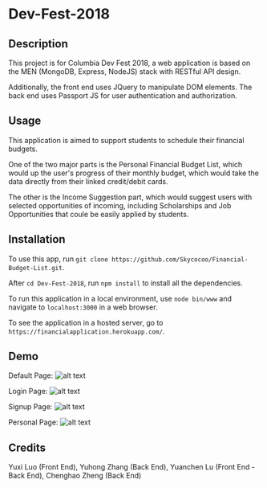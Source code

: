 # Dev-Fest-2018

## Description

This project is for Columbia Dev Fest 2018, a web application is based on the MEN (MongoDB, Express, NodeJS) stack with RESTful API design.

Additionally, the front end uses JQuery to manipulate DOM elements. The back end uses Passport JS for user authentication and authorization.

## Usage

This application is aimed to support students to schedule their financial budgets.

One of the two major parts is the Personal Financial Budget List, which would up the user's progress of their monthly budget, which would take the data directly from their linked credit/debit cards.

The other is the Income Suggestion part, which would suggest users with selected opportunities of incoming, including Scholarships and Job Opportunities that coule be easily applied by students.

## Installation

To use this app, run `git clone https://github.com/Skycocoo/Financial-Budget-List.git`.

After `cd Dev-Fest-2018`, run `npm install` to install all the dependencies.

To run this application in a local environment, use `node bin/www` and navigate to `localhost:3000` in a web browser.

To see the application in a hosted server, go to `https://financialapplication.herokuapp.com/`.

## Demo

Default Page:
![alt text](https://raw.githubusercontent.com/Skycocoo/Financial-Budget-List/master/public/images/demo1.png "demo1")

Login Page:
![alt text](https://raw.githubusercontent.com/Skycocoo/Financial-Budget-List/master/public/images/demo1.png "demo2")

Signup Page:
![alt text](https://raw.githubusercontent.com/Skycocoo/Financial-Budget-List/master/public/images/demo1.png "demo3")

Personal Page:
![alt text](https://raw.githubusercontent.com/Skycocoo/Financial-Budget-List/master/public/images/demo1.png "demo4")


## Credits
Yuxi Luo (Front End), Yuhong Zhang (Back End), Yuanchen Lu (Front End - Back End), Chenghao Zheng (Back End)
